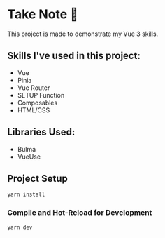 # Take Note 📝

This project is made to demonstrate my Vue 3 skills.

## Skills I've used in this project:
* Vue
* Pinia
* Vue Router
* SETUP Function
* Composables
* HTML/CSS

## Libraries Used:
* Bulma
* VueUse

## Project Setup

```sh
yarn install
```

### Compile and Hot-Reload for Development

```sh
yarn dev
```
